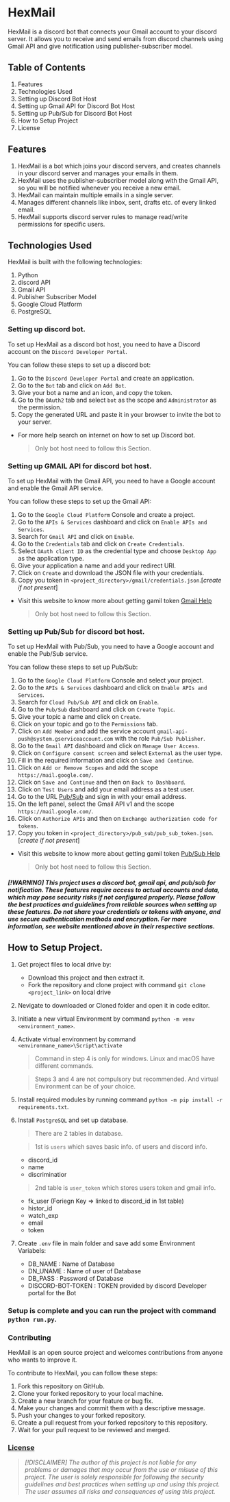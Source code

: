 # HexMail
HexMail is a discord bot that connects your Gmail account to your discord server. It allows you to receive and send emails from discord channels using Gmail API and give notification using publisher-subscriber model.

## Table of Contents
1. Features
2. Technologies Used
3. Setting up Discord Bot Host
4. Setting up Gmail API for Discord Bot Host
5. Setting up Pub/Sub for Discord Bot Host
6. How to Setup Project
7. License

## Features
1. HexMail is a bot which joins your discord servers, and creates channels in your discord server and manages your emails in them.
2. HexMail uses the publisher-subscriber model along with the Gmail API, so you will be notified whenever you receive a new email.
3. HexMail can maintain multiple emails in a single server.
4. Manages different channels like inbox, sent, drafts etc. of every linked email.
5. HexMail supports discord server rules to manage read/write permissions for specific users.

## Technologies Used
HexMail is built with the following technologies:
1. Python
2. discord API
3. Gmail API
4. Publisher Subscriber Model
5. Google Cloud Platform
6. PostgreSQL

### Setting up discord bot.
To set up HexMail as a discord bot host, you need to have a Discord account on the `Discord Developer Portal`.

You can follow these steps to set up a discord bot:
1. Go to the `Discord Developer Portal` and create an application.
2. Go to the `Bot` tab and click on `Add Bot`.
3. Give your bot a name and an icon, and copy the token.
4. Go to the `OAuth2` tab and select `bot` as the scope and `Administrator` as the permission.
5. Copy the generated URL and paste it in your browser to invite the bot to your server.

- For more help search on internet on how to set up Discord bot.
    > Only bot host need to follow this Section.

### Setting up GMAIL API for discord bot host.
To set up HexMail with the Gmail API, you need to have a Google account and enable the Gmail API service.

You can follow these steps to set up the Gmail API:
1. Go to the `Google Cloud Platform` Console and create a project.
2. Go to the `APIs & Services` dashboard and click on `Enable APIs and Services`.
3. Search for `Gmail API` and click on `Enable`.
4. Go to the `Credentials` tab and click on `Create Credentials`.
5. Select `OAuth client ID` as the credential type and choose `Desktop App` as the application type.
6. Give your application a name and add your redirect URI.
7. Click on `Create` and download the JSON file with your credentials.
8. Copy you token in `<project_directory>/gmail/credentials.json`.[*create if not present*]

- Visit this website to know more about getting gamil token [Gmail Help](https://developers.google.com/gmail/api/auth/web-server)

    > Only bot host need to follow this Section.

### Setting up Pub/Sub for discord bot host.
To set up HexMail with Pub/Sub, you need to have a Google account and enable the Pub/Sub service.

You can follow these steps to set up Pub/Sub:

1. Go to the `Google Cloud Platform` Console and select your project.
2. Go to the `APIs & Services` dashboard and click on `Enable APIs and Services`.
3. Search for `Cloud Pub/Sub API` and click on `Enable`.
4. Go to the `Pub/Sub` dashboard and click on `Create Topic`.
5. Give your topic a name and click on `Create`.
6. Click on your topic and go to the `Permissions` tab.
7. Click on `Add Member` and add the service account `gmail-api-push@system.gserviceaccount.com` with the role `Pub/Sub Publisher`.
8. Go to the `Gmail API` dashboard and click on `Manage User Access`.
9. Click on `Configure consent screen` and select `External` as the user type.
10. Fill in the required information and click on `Save and Continue`.
11. Click on `Add or Remove Scopes` and add the scope `https://mail.google.com/`.
12. Click on `Save and Continue` and then on `Back to Dashboard`.
13. Click on `Test Users` and add your email address as a test user.
14. Go to the URL [Pub/Sub](https://developers.google.com/oauthplayground/) and sign in with your email address.
15. On the left panel, select the Gmail API v1 and the scope `https://mail.google.com/`.
16. Click on `Authorize APIs` and then on `Exchange authorization code for tokens`.
17. Copy you token in `<project_directory>/pub_sub/pub_sub_token.json`. [*create if not present*]

- Visit this website to know more about getting gamil token [Pub/Sub Help](https://developers.google.com/gmail/api/guides/push)
    > Only bot host need to follow this Section.

#### *[!WARNING] This project uses a discord bot, gmail api, and pub/sub for notification. These features require access to actual accounts and data, which may pose security risks if not configured properly. Please follow the best practices and guidelines from reliable sources when setting up these features. Do not share your credentials or tokens with anyone, and use secure authentication methods and encryption. For more information, see website mentioned above in their respective sections.*

## How to Setup Project.
1. Get project files to local drive by: 
    - Download this project and then extract it.
    - Fork the repository and clone project with command `git clone <project_link>` on local drive
2. Nevigate to downloaded or Cloned folder and open it in code editor.
3. Initiate a new virtual Environment by command `python -m venv <environment_name>`.
4. Activate virtual environment by command `<environmane_name>\Script\activate` 
    > Command in step 4 is only for windows. Linux and macOS have different commands.

    > Steps 3 and 4 are not compulsory but recommended. And virtual Environment can be of your choice.
5. Install required modules by running command `python -m pip install -r requirements.txt`.
6. Install `PostgreSQL` and set up database.
    > There are 2 tables in database.
        
    > 1st is `users` which saves basic info. of users and discord info.

    - discord_id
    - name
    - discriminatior

    > 2nd table is `user_token` which stores users token and gmail info.

    - fk_user (Foriegn Key => linked to discord_id in 1st table)
    - histor_id
    - watch_exp
    - email
    - token

7. Create `.env` file in main folder and save add some Environment Variabels:
    - DB_NAME : Name of Database
    - DN_UNAME : Name of user of Database
    - DB_PASS : Password of Database
    - DISCORD-BOT-TOKEN : TOKEN provided by discord Developer portal for the Bot

### Setup is complete and you can run the project with command `python run.py`.

### Contributing
HexMail is an open source project and welcomes contributions from anyone who wants to improve it.

To contribute to HexMail, you can follow these steps:
1. Fork this repository on GitHub.
2. Clone your forked repository to your local machine.
3. Create a new branch for your feature or bug fix.
4. Make your changes and commit them with a descriptive message.
5. Push your changes to your forked repository.
6. Create a pull request from your forked repository to this repository.
7. Wait for your pull request to be reviewed and merged.

### [License](https://github.com/thunderbolt181/HexMail/blob/master/LICENSE) 

>*[!DISCLAIMER] The author of this project is not liable for any problems or damages that may occur from the use or misuse of this project. The user is solely responsible for following the security guidelines and best practices when setting up and using this project. The user assumes all risks and consequences of using this project.*